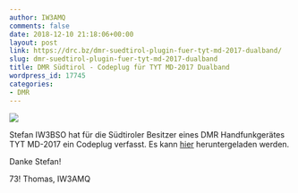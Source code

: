 ```yaml
---
author: IW3AMQ
comments: false
date: 2018-12-10 21:18:06+00:00
layout: post
link: https://drc.bz/dmr-suedtirol-plugin-fuer-tyt-md-2017-dualband/
slug: dmr-suedtirol-plugin-fuer-tyt-md-2017-dualband
title: DMR Südtirol - Codeplug für TYT MD-2017 Dualband
wordpress_id: 17745
categories:
- DMR
---
```


![](https://drc.bz/wp-content/uploads/2018/12/TYT_MD2017.jpg)

Stefan IW3BSO hat für die Südtiroler Besitzer eines DMR Handfunkgerätes TYT MD-2017 ein Codeplug verfasst. Es kann [hier](https://drc.bz/betriebsarten/digitalfunk/codeplugs/) heruntergeladen werden.

Danke Stefan!

73! Thomas, IW3AMQ
